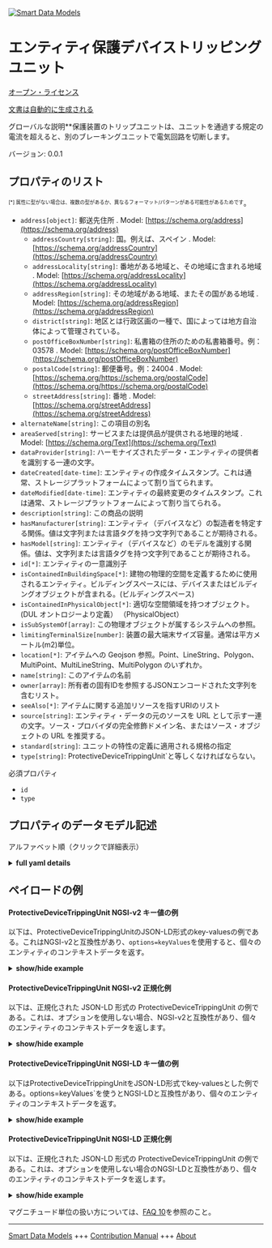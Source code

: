 <!-- 10-Header -->  
[![Smart Data Models](https://smartdatamodels.org/wp-content/uploads/2022/01/SmartDataModels_logo.png "Logo")](https://smartdatamodels.org)  
エンティティ保護デバイストリッピングユニット  
======================<!-- /10-Header -->  
<!-- 15-License -->  
[オープン・ライセンス](https://github.com/smart-data-models//dataModel.S4BLDG/blob/master/ProtectiveDeviceTrippingUnit/LICENSE.md)  
[文書は自動的に生成される](https://docs.google.com/presentation/d/e/2PACX-1vTs-Ng5dIAwkg91oTTUdt8ua7woBXhPnwavZ0FxgR8BsAI_Ek3C5q97Nd94HS8KhP-r_quD4H0fgyt3/pub?start=false&loop=false&delayms=3000#slide=id.gb715ace035_0_60)  
<!-- /15-License -->  
<!-- 20-Description -->  
グローバルな説明**保護装置のトリップユニットは、ユニットを通過する規定の電流を超えると、別のブレーキングユニットで電気回路を切断します。  
バージョン: 0.0.1  
<!-- /20-Description -->  
<!-- 30-PropertiesList -->  

## プロパティのリスト  

<sup><sub>[*] 属性に型がない場合は、複数の型があるか、異なるフォーマット/パターンがある可能性があるためです</sub></sup>。  
- `address[object]`: 郵送先住所  . Model: [https://schema.org/address](https://schema.org/address)	- `addressCountry[string]`: 国。例えば、スペイン  . Model: [https://schema.org/addressCountry](https://schema.org/addressCountry)  
	- `addressLocality[string]`: 番地がある地域と、その地域に含まれる地域  . Model: [https://schema.org/addressLocality](https://schema.org/addressLocality)  
	- `addressRegion[string]`: その地域がある地域、またその国がある地域  . Model: [https://schema.org/addressRegion](https://schema.org/addressRegion)  
	- `district[string]`: 地区とは行政区画の一種で、国によっては地方自治体によって管理されている。    
	- `postOfficeBoxNumber[string]`: 私書箱の住所のための私書箱番号。例：03578  . Model: [https://schema.org/postOfficeBoxNumber](https://schema.org/postOfficeBoxNumber)  
	- `postalCode[string]`: 郵便番号。例：24004  . Model: [https://schema.org/https://schema.org/postalCode](https://schema.org/https://schema.org/postalCode)  
	- `streetAddress[string]`: 番地  . Model: [https://schema.org/streetAddress](https://schema.org/streetAddress)  
- `alternateName[string]`: この項目の別名  - `areaServed[string]`: サービスまたは提供品が提供される地理的地域  . Model: [https://schema.org/Text](https://schema.org/Text)- `dataProvider[string]`: ハーモナイズされたデータ・エンティティの提供者を識別する一連の文字。  - `dateCreated[date-time]`: エンティティの作成タイムスタンプ。これは通常、ストレージプラットフォームによって割り当てられます。  - `dateModified[date-time]`: エンティティの最終変更のタイムスタンプ。これは通常、ストレージプラットフォームによって割り当てられる。  - `description[string]`: この商品の説明  - `hasManufacturer[string]`: エンティティ（デバイスなど）の製造者を特定する関係。値は文字列または言語タグを持つ文字列であることが期待される。  - `hasModel[string]`: エンティティ（デバイスなど）のモデルを識別する関係。値は、文字列または言語タグを持つ文字列であることが期待される。  - `id[*]`: エンティティの一意識別子  - `isContainedInBuildingSpace[*]`: 建物の物理的空間を定義するために使用されるエンティティ。ビルディングスペースには、デバイスまたはビルディングオブジェクトが含まれる。(ビルディングスペース)  - `isContainedInPhysicalObject[*]`: 適切な空間領域を持つオブジェクト。  (DUL オントロジーより定義） （PhysicalObject）  - `isSubSystemOf[array]`: この物理オブジェクトが属するシステムへの参照。  - `limitingTerminalSize[number]`: 装置の最大端末サイズ容量。通常は平方メートル(m2)単位。  - `location[*]`: アイテムへの Geojson 参照。Point、LineString、Polygon、MultiPoint、MultiLineString、MultiPolygon のいずれか。  - `name[string]`: このアイテムの名前  - `owner[array]`: 所有者の固有IDを参照するJSONエンコードされた文字列を含むリスト。  - `seeAlso[*]`: アイテムに関する追加リソースを指すURIのリスト  - `source[string]`: エンティティ・データの元のソースを URL として示す一連の文字。ソース・プロバイダの完全修飾ドメイン名、またはソース・オブジェクトの URL を推奨する。  - `standard[string]`: ユニットの特性の定義に適用される規格の指定  - `type[string]`: ProtectiveDeviceTrippingUnit`と等しくなければならない。  <!-- /30-PropertiesList -->  
<!-- 35-RequiredProperties -->  
必須プロパティ  
- `id`  - `type`  <!-- /35-RequiredProperties -->  
<!-- 40-RequiredProperties -->  
<!-- /40-RequiredProperties -->  
<!-- 50-DataModelHeader -->  
## プロパティのデータモデル記述  
アルファベット順（クリックで詳細表示）  
<!-- /50-DataModelHeader -->  
<!-- 60-ModelYaml -->  
<details><summary><strong>full yaml details</strong></summary>    
```yaml  
ProtectiveDeviceTrippingUnit:    
  description: A protective device tripping unit breaks an electrical circuit at a separate breaking unit when a stated electric current that passes through the unit is exceeded.    
  properties:    
    address:    
      description: The mailing address    
      properties:    
        addressCountry:    
          description: 'The country. For example, Spain'    
          type: string    
          x-ngsi:    
            model: https://schema.org/addressCountry    
            type: Property    
        addressLocality:    
          description: 'The locality in which the street address is, and which is in the region'    
          type: string    
          x-ngsi:    
            model: https://schema.org/addressLocality    
            type: Property    
        addressRegion:    
          description: 'The region in which the locality is, and which is in the country'    
          type: string    
          x-ngsi:    
            model: https://schema.org/addressRegion    
            type: Property    
        district:    
          description: 'A district is a type of administrative division that, in some countries, is managed by the local government'    
          type: string    
          x-ngsi:    
            type: Property    
        postOfficeBoxNumber:    
          description: 'The post office box number for PO box addresses. For example, 03578'    
          type: string    
          x-ngsi:    
            model: https://schema.org/postOfficeBoxNumber    
            type: Property    
        postalCode:    
          description: 'The postal code. For example, 24004'    
          type: string    
          x-ngsi:    
            model: https://schema.org/https://schema.org/postalCode    
            type: Property    
        streetAddress:    
          description: The street address    
          type: string    
          x-ngsi:    
            model: https://schema.org/streetAddress    
            type: Property    
        streetNr:    
          description: Number identifying a specific property on a public street    
          type: string    
          x-ngsi:    
            type: Property    
      type: object    
      x-ngsi:    
        model: https://schema.org/address    
        type: Property    
    alternateName:    
      description: An alternative name for this item    
      type: string    
      x-ngsi:    
        type: Property    
    areaServed:    
      description: The geographic area where a service or offered item is provided    
      type: string    
      x-ngsi:    
        model: https://schema.org/Text    
        type: Property    
    dataProvider:    
      description: A sequence of characters identifying the provider of the harmonised data entity    
      type: string    
      x-ngsi:    
        type: Property    
    dateCreated:    
      description: Entity creation timestamp. This will usually be allocated by the storage platform    
      format: date-time    
      type: string    
      x-ngsi:    
        type: Property    
    dateModified:    
      description: Timestamp of the last modification of the entity. This will usually be allocated by the storage platform    
      format: date-time    
      type: string    
      x-ngsi:    
        type: Property    
    description:    
      description: A description of this item    
      type: string    
      x-ngsi:    
        type: Property    
    hasManufacturer:    
      description: 'A relationship identifying the manufacturer of an entity (e.g., device). The value is expected to be a string or a string with language tag'    
      type: string    
      x-ngsi:    
        type: Property    
    hasModel:    
      description: 'A relationship identifying the model of an entity (e.g., device). The value is expected to be a string or a string with language tag'    
      type: string    
      x-ngsi:    
        type: Property    
    id:    
      anyOf:    
        - description: Identifier format of any NGSI entity    
          maxLength: 256    
          minLength: 1    
          pattern: ^[\w\-\.\{\}\$\+\*\[\]`|~^@!,:\\]+$    
          type: string    
          x-ngsi:    
            type: Property    
        - description: Identifier format of any NGSI entity    
          format: uri    
          type: string    
          x-ngsi:    
            type: Property    
      description: Unique identifier of the entity    
      x-ngsi:    
        type: Property    
    isContainedInBuildingSpace:    
      anyOf:    
        - description: Identifier format of any NGSI entity    
          maxLength: 256    
          minLength: 1    
          pattern: ^[\w\-\.\{\}\$\+\*\[\]`|~^@!,:\\]+$    
          type: string    
          x-ngsi:    
            type: Property    
        - description: Identifier format of any NGSI entity    
          format: uri    
          type: string    
          x-ngsi:    
            type: Property    
      description: An entity used to define the physical spaces of the building. A building space contains devices or building objects. (BuildingSpace)    
      x-ngsi:    
        type: Property    
    isContainedInPhysicalObject:    
      anyOf:    
        - description: Identifier format of any NGSI entity    
          maxLength: 256    
          minLength: 1    
          pattern: ^[\w\-\.\{\}\$\+\*\[\]`|~^@!,:\\]+$    
          type: string    
          x-ngsi:    
            type: Property    
        - description: Identifier format of any NGSI entity    
          format: uri    
          type: string    
          x-ngsi:    
            type: Property    
      description: Any Object that has a proper space region.  (Definition extracted from DUL ontology) (PhysicalObject)    
      x-ngsi:    
        type: Property    
    isSubSystemOf:    
      description: A reference to a system(s) that this Physical Object is part of    
      items:    
        anyOf:    
          - description: Identifier format of any NGSI entity    
            maxLength: 256    
            minLength: 1    
            pattern: ^[\w\-\.\{\}\$\+\*\[\]`|~^@!,:\\]+$    
            type: string    
            x-ngsi:    
              type: Property    
          - description: Identifier format of any NGSI entity    
            format: uri    
            type: string    
            x-ngsi:    
              type: Property    
        description: Unique identifier of the entity    
        x-ngsi:    
          type: Property    
      type: array    
      x-ngsi:    
        type: Relationship    
    limitingTerminalSize:    
      description: The maximum terminal size capacity of the device. Usually measured in square metre (m2)    
      type: number    
      x-ngsi:    
        type: Property    
    location:    
      description: 'Geojson reference to the item. It can be Point, LineString, Polygon, MultiPoint, MultiLineString or MultiPolygon'    
      oneOf:    
        - description: Geojson reference to the item. Point    
          properties:    
            bbox:    
              items:    
                type: number    
              minItems: 4    
              type: array    
            coordinates:    
              items:    
                type: number    
              minItems: 2    
              type: array    
            type:    
              enum:    
                - Point    
              type: string    
          required:    
            - type    
            - coordinates    
          title: GeoJSON Point    
          type: object    
          x-ngsi:    
            type: GeoProperty    
        - description: Geojson reference to the item. LineString    
          properties:    
            bbox:    
              items:    
                type: number    
              minItems: 4    
              type: array    
            coordinates:    
              items:    
                items:    
                  type: number    
                minItems: 2    
                type: array    
              minItems: 2    
              type: array    
            type:    
              enum:    
                - LineString    
              type: string    
          required:    
            - type    
            - coordinates    
          title: GeoJSON LineString    
          type: object    
          x-ngsi:    
            type: GeoProperty    
        - description: Geojson reference to the item. Polygon    
          properties:    
            bbox:    
              items:    
                type: number    
              minItems: 4    
              type: array    
            coordinates:    
              items:    
                items:    
                  items:    
                    type: number    
                  minItems: 2    
                  type: array    
                minItems: 4    
                type: array    
              type: array    
            type:    
              enum:    
                - Polygon    
              type: string    
          required:    
            - type    
            - coordinates    
          title: GeoJSON Polygon    
          type: object    
          x-ngsi:    
            type: GeoProperty    
        - description: Geojson reference to the item. MultiPoint    
          properties:    
            bbox:    
              items:    
                type: number    
              minItems: 4    
              type: array    
            coordinates:    
              items:    
                items:    
                  type: number    
                minItems: 2    
                type: array    
              type: array    
            type:    
              enum:    
                - MultiPoint    
              type: string    
          required:    
            - type    
            - coordinates    
          title: GeoJSON MultiPoint    
          type: object    
          x-ngsi:    
            type: GeoProperty    
        - description: Geojson reference to the item. MultiLineString    
          properties:    
            bbox:    
              items:    
                type: number    
              minItems: 4    
              type: array    
            coordinates:    
              items:    
                items:    
                  items:    
                    type: number    
                  minItems: 2    
                  type: array    
                minItems: 2    
                type: array    
              type: array    
            type:    
              enum:    
                - MultiLineString    
              type: string    
          required:    
            - type    
            - coordinates    
          title: GeoJSON MultiLineString    
          type: object    
          x-ngsi:    
            type: GeoProperty    
        - description: Geojson reference to the item. MultiLineString    
          properties:    
            bbox:    
              items:    
                type: number    
              minItems: 4    
              type: array    
            coordinates:    
              items:    
                items:    
                  items:    
                    items:    
                      type: number    
                    minItems: 2    
                    type: array    
                  minItems: 4    
                  type: array    
                type: array    
              type: array    
            type:    
              enum:    
                - MultiPolygon    
              type: string    
          required:    
            - type    
            - coordinates    
          title: GeoJSON MultiPolygon    
          type: object    
          x-ngsi:    
            type: GeoProperty    
      x-ngsi:    
        type: GeoProperty    
    name:    
      description: The name of this item    
      type: string    
      x-ngsi:    
        type: Property    
    owner:    
      description: A List containing a JSON encoded sequence of characters referencing the unique Ids of the owner(s)    
      items:    
        anyOf:    
          - description: Identifier format of any NGSI entity    
            maxLength: 256    
            minLength: 1    
            pattern: ^[\w\-\.\{\}\$\+\*\[\]`|~^@!,:\\]+$    
            type: string    
            x-ngsi:    
              type: Property    
          - description: Identifier format of any NGSI entity    
            format: uri    
            type: string    
            x-ngsi:    
              type: Property    
        description: Unique identifier of the entity    
        x-ngsi:    
          type: Property    
      type: array    
      x-ngsi:    
        type: Property    
    seeAlso:    
      description: list of uri pointing to additional resources about the item    
      oneOf:    
        - items:    
            format: uri    
            type: string    
          minItems: 1    
          type: array    
        - format: uri    
          type: string    
      x-ngsi:    
        type: Property    
    source:    
      description: 'A sequence of characters giving the original source of the entity data as a URL. Recommended to be the fully qualified domain name of the source provider, or the URL to the source object'    
      type: string    
      x-ngsi:    
        type: Property    
    standard:    
      description: The designation of the standard applicable for the definition of the characteristics of the unit    
      type: string    
      x-ngsi:    
        type: Property    
    type:    
      description: It must be equal to `ProtectiveDeviceTrippingUnit`    
      enum:    
        - ProtectiveDeviceTrippingUnit    
      type: string    
      x-ngsi:    
        type: Property    
  required:    
    - id    
    - type    
  type: object    
  x-derived-from: "https://saref.etsi.org/saref4bldg/v1.1.2/#s4bldg:ProtectiveDeviceTrippingUnit"    
  x-disclaimer: 'Redistribution and use in source and binary forms, with or without modification, are permitted  provided that the license conditions are met. Copyleft (c) 2022 Contributors to Smart Data Models Program'    
  x-license-url: https://github.com/smart-data-models/dataModel.S4BLDG/blob/master/ProtectiveDeviceTrippingUnit/LICENSE.md    
  x-model-schema: https://smart-data-models.github.com/dataModel.SAREF4BLDG/ProtectiveDeviceTrippingUnit/schema.json    
  x-model-tags: SAREF ProtectiveDeviceTrippingUnit    
  x-version: 0.0.1    
```  
</details>    
<!-- /60-ModelYaml -->  
<!-- 70-MiddleNotes -->  
<!-- /70-MiddleNotes -->  
<!-- 80-Examples -->  
## ペイロードの例  
#### ProtectiveDeviceTrippingUnit NGSI-v2 キー値の例  
以下は、ProtectiveDeviceTrippingUnitのJSON-LD形式のkey-valuesの例である。これはNGSI-v2と互換性があり、`options=keyValues`を使用すると、個々のエンティティのコンテキストデータを返す。  
<details><summary><strong>show/hide example</strong></summary>    
```json  
{  
  "id": "urn:ngsi-ld:ProtectiveDeviceTrippingUnit:a9978d1d-ff56-4285-ab6f-75c7ea9d9366",  
  "type": "ProtectiveDeviceTrippingUnit",  
  "limitingTerminalSize": 0.007349040029648757,  
  "standard": "transmit",  
  "isContainedInBuildingSpace": "urn:ngsi-ld:BuildingSpace:0ab75dd1-ffd5-45b9-b82a-581cdc354a9a",  
  "isContainedInPhysicalObject": "urn:ngsi-ld:PhysicalObject:c94d5308-85dc-4feb-a469-6e5fc8dd9e64",  
  "isSubSystemOf": [  
    "urn:ngsi-ld:System:13b21daf-60e6-490b-883f-24f5e9439662",  
    "urn:ngsi-ld:System:6223a07f-c00a-40eb-b519-1260b420a8a4",  
    "urn:ngsi-ld:System:9dafd28f-9eb5-461d-a82d-2ddcbe017a87"  
  ],  
  "hasManufacturer": "ProtectiveDeviceTrippingUnit Company Inc.",  
  "hasModel": "ProtectiveDeviceTrippingUnit 0.1.2",  
  "dateCreated": "2023-01-26T07:35:56Z",  
  "dateModified": "2023-01-26T00:18:37Z",  
  "source": "Import",  
  "name": "ProtectiveDeviceTrippingUnit",  
  "alternateName": "ProtectiveDeviceTrippingUnit type 2",  
  "description": "ProtectiveDeviceTrippingUnit of limited ProtectiveDeviceTrippingUnit types",  
  "dataProvider": "IFC file"  
}  
```  
</details>  
#### ProtectiveDeviceTrippingUnit NGSI-v2 正規化例  
以下は、正規化された JSON-LD 形式の ProtectiveDeviceTrippingUnit の例である。これは、オプションを使用しない場合、NGSI-v2と互換性があり、個々のエンティティのコンテキストデータを返します。  
<details><summary><strong>show/hide example</strong></summary>    
```json  
{  
  "id": "urn:ngsi-ld:ProtectiveDeviceTrippingUnit:d0ceff43-b934-4f8b-9a61-ac3fb2d00ca0",  
  "type": "ProtectiveDeviceTrippingUnit",  
  "limitingTerminalSize": {  
    "type": "Measurement",  
    "value": 0.6188844647188521  
  },  
  "standard": {  
    "type": "Text",  
    "value": "alarm"  
  },  
  "isContainedInBuildingSpace": {  
    "type": "URL",  
    "value": "urn:ngsi-ld:BuildingSpace:9e090bad-e15b-4d58-98aa-fb3603aa29a9"  
  },  
  "isContainedInPhysicalObject": {  
    "type": "URL",  
    "value": "urn:ngsi-ld:PhysicalObject:6c1269e4-0729-42b5-a7c3-626c97c5e6f1"  
  },  
  "isSubSystemOf": {  
    "type": "array",  
    "value": [  
      {  
        "type": "URL",  
        "value": "urn:ngsi-ld:System:90583732-ca11-440d-88a8-c8dfd68ba350"  
      },  
      {  
        "type": "URL",  
        "value": "urn:ngsi-ld:System:fc4ff579-32de-4fb7-95a3-ef9fa07b0dc5"  
      },  
      {  
        "type": "URL",  
        "value": "urn:ngsi-ld:System:68ddbc79-587d-4866-ae6d-3d9efcac6ac5"  
      }  
    ]  
  },  
  "hasManufacturer": {  
    "type": "Text",  
    "value": "ProtectiveDeviceTrippingUnit Company Inc."  
  },  
  "hasModel": {  
    "type": "Text",  
    "value": "ProtectiveDeviceTrippingUnit 0.1.2"  
  },  
  "dateCreated": {  
    "type": "DateTime",  
    "value": "2023-01-26T07:05:39.1899219+01:00"  
  },  
  "dateModified": {  
    "type": "DateTime",  
    "value": "2023-01-25T16:04:21.3598466+01:00"  
  },  
  "source": {  
    "type": "Text",  
    "value": "Import"  
  },  
  "name": {  
    "type": "Text",  
    "value": "ProtectiveDeviceTrippingUnit"  
  },  
  "alternateName": {  
    "type": "Text",  
    "value": "ProtectiveDeviceTrippingUnit type 2"  
  },  
  "description": {  
    "type": "Text",  
    "value": "ProtectiveDeviceTrippingUnit of limited ProtectiveDeviceTrippingUnit types"  
  },  
  "dataProvider": {  
    "type": "Text",  
    "value": "IFC file"  
  }  
}  
```  
</details>  
#### ProtectiveDeviceTrippingUnit NGSI-LD キー値の例  
以下はProtectiveDeviceTrippingUnitをJSON-LD形式でkey-valuesとした例である。options=keyValues`を使うとNGSI-LDと互換性があり、個々のエンティティのコンテキストデータを返す。  
<details><summary><strong>show/hide example</strong></summary>    
```json  
{  
  "id": "urn:ngsi-ld:ProtectiveDeviceTrippingUnit:41659f5e-fe2b-4bb2-8ec4-ed401727e57d",  
  "type": "ProtectiveDeviceTrippingUnit",  
  "limitingTerminalSize": 0.37033727779383474,  
  "standard": "Sports, Games & Baby",  
  "isContainedInBuildingSpace": "urn:ngsi-ld:BuildingSpace:d344d393-7664-4070-8f2f-e61396544c25",  
  "isContainedInPhysicalObject": "urn:ngsi-ld:PhysicalObject:3dec837c-37b9-4f90-9c4f-4a1fe790b3bd",  
  "isSubSystemOf": [  
    "urn:ngsi-ld:System:2599cb04-f959-4b4f-b3fc-bcaf4d989af1",  
    "urn:ngsi-ld:System:46b06cab-817c-4eda-8966-bd94e0be6ba8",  
    "urn:ngsi-ld:System:922d0ea6-fe00-4164-870b-541b868e838e"  
  ],  
  "hasManufacturer": "ProtectiveDeviceTrippingUnit Company Inc.",  
  "hasModel": "ProtectiveDeviceTrippingUnit 0.1.2",  
  "dateCreated": "2023-01-25T17:38:53Z",  
  "dateModified": "2023-01-26T01:14:24Z",  
  "source": "Import",  
  "name": "ProtectiveDeviceTrippingUnit",  
  "alternateName": "ProtectiveDeviceTrippingUnit type 2",  
  "description": "ProtectiveDeviceTrippingUnit of limited ProtectiveDeviceTrippingUnit types",  
  "dataProvider": "IFC file",  
  "@context": [  
    "https://raw.githubusercontent.com/smart-data-models/dataModel.S4BLDG/master/context.jsonld",  
    "https://uri.etsi.org/ngsi-ld/v1/ngsi-ld-core-context.jsonld"  
  ]  
}  
```  
</details>  
#### ProtectiveDeviceTrippingUnit NGSI-LD 正規化例  
以下は、正規化された JSON-LD 形式の ProtectiveDeviceTrippingUnit の例である。これは、オプションを使用しない場合のNGSI-LDと互換性があり、個々のエンティティのコンテキストデータを返します。  
<details><summary><strong>show/hide example</strong></summary>    
```json  
{  
  "id": "urn:ngsi-ld:ProtectiveDeviceTrippingUnit:f10ca3f9-0120-45ce-9758-c7d87ff88556",  
  "type": "ProtectiveDeviceTrippingUnit",  
  "limitingTerminalSize": {  
    "type": "Property",  
    "unitCode": "m2",  
    "observedAt": "2023-01-25T16:18:32Z",  
    "value": 0.5988374624361508  
  },  
  "standard": {  
    "type": "Property",  
    "value": "turquoise"  
  },  
  "isContainedInBuildingSpace": {  
    "type": "Relationship",  
    "object": "urn:ngsi-ld:BuildingSpace:b4596d63-a279-46bd-9f55-787ea3bfea0c"  
  },  
  "isContainedInPhysicalObject": {  
    "type": "Relationship",  
    "object": "urn:ngsi-ld:PhysicalObject:be93a21f-cf03-446e-8bc6-3caf4d92fae9"  
  },  
  "isSubSystemOf": [  
    {  
      "type": "Relationship",  
      "object": "urn:ngsi-ld:System:386d031a-d13b-4b5f-a022-1aab55cc9bd5"  
    },  
    {  
      "type": "Relationship",  
      "object": "urn:ngsi-ld:System:2d9aeff1-a0f8-4cad-96a0-b01d99938948"  
    },  
    {  
      "type": "Relationship",  
      "object": "urn:ngsi-ld:System:9a4c8d68-59b1-4bf7-833d-871d2d835564"  
    }  
  ],  
  "hasManufacturer": {  
    "type": "Property",  
    "value": "ProtectiveDeviceTrippingUnit Company Inc."  
  },  
  "hasModel": {  
    "type": "Property",  
    "value": "ProtectiveDeviceTrippingUnit 0.1.2"  
  },  
  "dateCreated": {  
    "type": "Property",  
    "value": "2023-01-26T08:37:55Z"  
  },  
  "dateModified": {  
    "type": "Property",  
    "value": "2023-01-26T07:20:44Z"  
  },  
  "source": {  
    "type": "Property",  
    "value": "Import"  
  },  
  "name": {  
    "type": "Property",  
    "value": "ProtectiveDeviceTrippingUnit"  
  },  
  "alternateName": {  
    "type": "Property",  
    "value": "ProtectiveDeviceTrippingUnit type 2"  
  },  
  "description": {  
    "type": "Property",  
    "value": "ProtectiveDeviceTrippingUnit of limited ProtectiveDeviceTrippingUnit types"  
  },  
  "dataProvider": {  
    "type": "Property",  
    "value": "IFC file"  
  },  
  "@context": [  
    "https://raw.githubusercontent.com/smart-data-models/dataModel.S4BLDG/master/context.jsonld",  
    "https://uri.etsi.org/ngsi-ld/v1/ngsi-ld-core-context.jsonld"  
  ]  
}  
```  
</details><!-- /80-Examples -->  
<!-- 90-FooterNotes -->  
<!-- /90-FooterNotes -->  
<!-- 95-Units -->  
マグニチュード単位の扱い方については、[FAQ 10](https://smartdatamodels.org/index.php/faqs/)を参照のこと。  
<!-- /95-Units -->  
<!-- 97-LastFooter -->  
---  
[Smart Data Models](https://smartdatamodels.org) +++ [Contribution Manual](https://bit.ly/contribution_manual) +++ [About](https://bit.ly/Introduction_SDM)<!-- /97-LastFooter -->  
